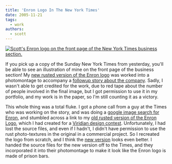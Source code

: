 ```yaml
---
title: 'Enron Logo In The New York Times'
date: 2005-11-21
tags:
  - work
authors:
  - scott
---
```


[![Scott's Enron logo on the front page of the New York Times business section.](/images/enron/newyorktimes.jpg)](/images/enron/newyorktimes.jpg)

If you pick up a copy of the Sunday New York Times from yesterday, you'll be able to see an illustration of mine on the front page of the business section! My [new rusted version of the Enron logo](/images/enron/enron-rust-preview.jpg) was worked into a photomontage to accompany a [followup story about the company](http://www.nytimes.com/2005/11/20/business/yourmoney/20jail.html?ex=1290142800&en=0f2eaa581e8fe99e&ei=5090&partner=rssuserland&emc=rss). Sadly, I wasn't able to get credited for the work, due to red tape about the number of people involved in the final image, but I got permission to use it in my portfolio, and my work is in the paper, so I'm still counting it as a victory.

This whole thing was a total fluke. I got a phone call from a guy at the Times who was working on the story, and was doing a [google image search for Enron](http://images.google.com/images?q=enron), and stumbled across a link to my [old rusted version of the Enron Logo](/images/enron/enron_spaceninja.jpg), which I had created for a [Viridian design contest](http://www.viridiandesign.org/notes/251-300/00284_enron_logo_contest.html). Unfortunately, I had lost the source files, and even if I hadn't, I didn't have permission to use the rust photo-textures in the original in a commercial project. So I recreated the logo from scratch, and I think the [new version](/images/enron/enron-rust-preview.jpg) looks even better. I handed the source files for the new version off to the Times, and they incorporated it into their photomontage to make it look like the Enron logo is made of prison bars.
